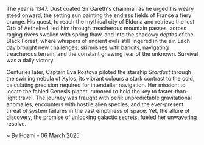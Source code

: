 
The year is 1347.  Dust coated Sir Gareth's chainmail as he urged his weary steed onward, the setting sun painting the endless fields of France a fiery orange.  His quest, to reach the mythical city of Eldoria and retrieve the lost Orb of Aethelred, led him through treacherous mountain passes, across raging rivers swollen with spring thaw, and into the shadowy depths of the Black Forest, where whispers of ancient evils still lingered in the air. Each day brought new challenges: skirmishes with bandits, navigating treacherous terrain, and the constant gnawing fear of the unknown.  Survival was a daily victory.

Centuries later, Captain Eva Rostova piloted the starship *Stardust* through the swirling nebula of Xylos, its vibrant colours a stark contrast to the cold, calculating precision required for interstellar navigation.  Her mission: to locate the fabled Genesis planet, rumored to hold the key to faster-than-light travel.  The journey was fraught with peril: unpredictable gravitational anomalies, encounters with hostile alien species, and the ever-present threat of system failures in the vast emptiness of space.  Yet, the allure of discovery, the promise of unlocking galactic secrets, fueled her unwavering resolve.

~ By Hozmi - 06 March 2025
